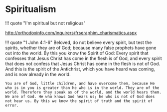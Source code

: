 # Spiritualism

!!! quote "I'm spiritual but not religious"

http://orthodoxinfo.com/inquirers/frseraphim_charismatics.aspx




!!! quote "1 John 4:1-6"
    Beloved, do not believe every spirit, but test the spirits, whether they are of God; because many false prophets have gone out into the world. By this you know the Spirit of God: Every spirit that confesses that Jesus Christ has come in the flesh is of God, and every spirit that does not confess that Jesus Christ has come in the flesh is not of God. And this is the spirit of the Antichrist, which you have heard was coming, and is now already in the world.
    
    You are of God, little children, and have overcome them, because He who is in you is greater than he who is in the world. They are of the world. Therefore they speak as of the world, and the world hears them. We are of God. He who knows God hears us; he who is not of God does not hear us. By this we know the spirit of truth and the spirit of error.
















